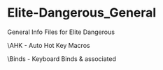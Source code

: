 # Elite-Dangerous_General
General Info Files for Elite Dangerous

\AHK - Auto Hot Key Macros

\Binds - Keyboard Binds & associated
